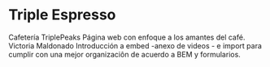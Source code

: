 # Triple Espresso

Cafetería TriplePeaks
Página web con enfoque a los amantes del café.
Victoria Maldonado
Introducción a embed -anexo de videos - e import para cumplir con una mejor organizaciôn de acuerdo a BEM y formularios.
